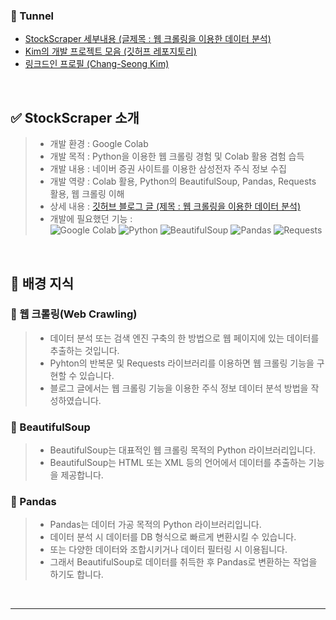 ### 🎁 Tunnel
- [StockScraper 세부내용 (글제목 : 웹 크롤링을 이용한 데이터 분석)](https://kim-src.github.io/categories/toy-project/)
- [Kim의 개발 프로젝트 모음 (깃허프 레포지토리)](https://github.com/Kim-src/All-Projects)
- [링크드인 프로필 (Chang-Seong Kim)](https://www.linkedin.com/in/chang-seong-kim-7826142a0/)

<br>

## ✅ StockScraper 소개
> - 개발 환경 : Google Colab
> - 개발 목적 : Python을 이용한 웹 크롤링 경험 및 Colab 활용 겸험 습득
> - 개발 내용 : 네이버 증권 사이트를 이용한 삼성전자 주식 정보 수집
> - 개발 역량 : Colab 활용, Python의 BeautifulSoup, Pandas, Requests 활용, 웹 크롤링 이해
> - 상세 내용 : <a href="https://kim-src.github.io/categories/toy-project/">깃허브 블로그 글 (제목 : 웹 크롤링을 이용한 데이터 분석)</a>
> - 개발에 필요했던 기능 :  
> <img alt="Google Colab" src="https://img.shields.io/badge/-Google_Colab-F9AB00?style=flat-square&logo=google-colab&logoColor=white" /> <img alt="Python" src="https://img.shields.io/badge/-Python-3776AB?style=flat-square&logo=python&logoColor=white" /> <img alt="BeautifulSoup" src="https://img.shields.io/badge/BeautifulSoup-2ca02c.svg?style=flat-square&logo=python&logoColor=white" /> <img alt="Pandas" src="https://img.shields.io/badge/Pandas-white.svg?style=flat-square&logo=pandas&logoColor=black" /> <img alt="Requests" src="https://img.shields.io/badge/Requests-2CA5E0.svg?style=flat-square&logo=python&logoColor=white" />

<br>

## 🔔 배경 지식
### 📌 웹 크롤링(Web Crawling)
> - 데이터 분석 또는 검색 엔진 구축의 한 방법으로 웹 페이지에 있는 데이터를 추출하는 것입니다.
> - Pyhton의 반복문 및 Requests 라이브러리를 이용하면 웹 크롤링 기능을 구현할 수 있습니다.
> - 블로그 글에서는 웹 크롤링 기능을 이용한 주식 정보 데이터 분석 방법을 작성하였습니다.

### 📌 BeautifulSoup
> - BeautifulSoup는 대표적인 웹 크롤링 목적의 Python 라이브러리입니다.
> - BeautifulSoup는 HTML 또는 XML 등의 언어에서 데이터를 추출하는 기능을 제공합니다.

### 📌 Pandas
> - Pandas는 데이터 가공 목적의 Python 라이브러리입니다.
> - 데이터 분석 시 데이터를 DB 형식으로 빠르게 변환시킬 수 있습니다.
> - 또는 다양한 데이터와 조합시키거나 데이터 필터링 시 이용됩니다.
> - 그래서 BeautifulSoup로 데이터를 취득한 후 Pandas로 변환하는 작업을 하기도 합니다.

<br>

***

<br>
<br>
<br>
